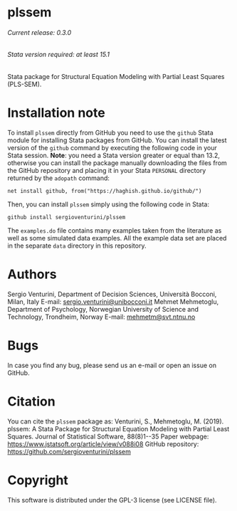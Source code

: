 # plssem
###### Current release: 0.3.0
###### Stata version required: at least 15.1
Stata package for Structural Equation Modeling with Partial Least Squares (PLS-SEM).

# Installation note    

To install `plssem` directly from GitHub you need to use the `github` Stata module for installing Stata packages from GitHub. You can install the latest version of the `github` command by executing the following code in your Stata session.
**Note**: you need a Stata version greater or equal than 13.2, otherwise you can install the package manually downloading the files from the GitHub repository and placing it in your Stata `PERSONAL` directory returned by the `adopath` command:

    net install github, from("https://haghish.github.io/github/")

Then, you can install `plssem` simply using the following code in Stata:

    github install sergioventurini/plssem

The `examples.do` file contains many examples taken from the literature as well as some simulated data examples. All the example data set are placed in the separate `data` directory in this repository.

# Authors
Sergio Venturini, Department of Decision Sciences, Università Bocconi, Milan, Italy
E-mail: sergio.venturini@unibocconi.it
Mehmet Mehmetoglu, Department of Psychology, Norwegian University of Science and Technology, Trondheim, Norway
E-mail: mehmetm@svt.ntnu.no

# Bugs
In case you find any bug, please send us an e-mail or open an issue on GitHub.

# Citation    
You can cite the `plssem` package as:
Venturini, S., Mehmetoglu, M. (2019). plssem: A Stata Package for Structural Equation Modeling with Partial Least Squares. Journal of Statistical Software, 88(8)1--35
Paper webpage: https://www.jstatsoft.org/article/view/v088i08
GitHub repository: https://github.com/sergioventurini/plssem

# Copyright
This software is distributed under the GPL-3 license (see LICENSE file).

